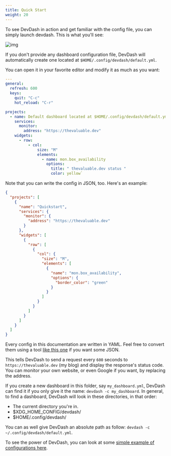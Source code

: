 ```yaml
---
title: Quick Start
weight: 20
---
```


To see DevDash in action and get familiar with the config file, you can simply launch devdash. This is what you'll see:

![img](/img/screenshot/monitor.png)

If you don't provide any dashboard configuration file, DevDash will automatically create one located at `$HOME/.config/devdash/default.yml`.

You can open it in your favorite editor and modify it as much as you want:

```yml
---
general:
  refresh: 600
  keys:
    quit: "C-c"
    hot_reload: "C-r"

projects:
  - name: Default dashboard located at $HOME/.config/devdash/default.yml
    services:
      monitor:
        address: "https://thevaluable.dev"
    widgets:
      - row:
          - col:
              size: "M"
              elements:
                - name: mon.box_availability
                  options:
                    title: " thevaluable.dev status "
                    color: yellow`
```

Note that you can write the config in JSON, too. Here's an example:

```json
{
  "projects": [
    {
      "name": "Quickstart",
      "services": {
        "monitor": {
          "address": "https://thevaluable.dev"
        }
      },
      "widgets": [
        {
          "row": [
            {
              "col": {
                "size": "M",
                "elements": [
                  {
                    "name": "mon.box_availability",
                    "options": {
                      "border_color": "green"
                    }
                  }
                ]
              }
            }
          ]
        }
      ]
    }
  ]
}
```

Every config in this documentation are written in YAML. Feel free to convert them using a tool [like this one](https://onlineyamltools.com/convert-yaml-to-json) if you want some JSON.

This tells DevDash to send a request every `600` seconds to `https://thevaluable.dev` (my blog) and display the response's status code. You can monitor your own website, or even Google if you want, by replacing the address.

If you create a new dashboard in this folder, say `my_dashboard.yml`, DevDash can find it if you only give it the name: `devdash -c my_dashboard`. In general, to find a dashboard, DevDash will look in these directories, in that order:

* The current directory you're in.
* $XDG_HOME_CONFIG/devdash/
* $HOME/.config/devdash/

You can as well give DevDash an absolute path as follow: `devdash -c ~/.config/devdash/default.yml`.

To see the power of DevDash, you can look at some [simple example of configurations here](/getting-started/examples/).
